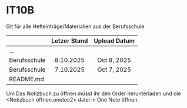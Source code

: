 # IT10B
Git für alle Hefteinträge/Materialien aus der Berufsschule

|              | Letzer  Stand | Upload Datum |
|--------------|:-------------:|:------------:|
| ...          |               |              |
| Berufsschule | 8.10.2025     | Oct 8, 2025  |
| Berufsschule | 7.10.2025     | Oct 7, 2025  |
| README.md    |               |              |


Um Das Notizbuch zu öffnen müsst ihr den Order herunterladen und die <Notizbuch öffnen.onetoc2> datei in One Note öffnen.
